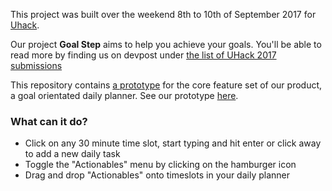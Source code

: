 This project was built over the weekend 8th to 10th of September 2017 for [Uhack](http://www.utas.edu.au/uhack).

Our project **Goal Step** aims to help you achieve your goals. You'll be able to read more by finding us on devpost under [the list of UHack 2017 submissions](https://uhack-tasmania-2017.devpost.com/submissions)

This repository contains [a prototype](https://goal-step.firebaseapp.com/) for the core feature set of our product, a goal orientated daily planner. See our prototype [here](https://goal-step.firebaseapp.com/).

### What can it do?
  - Click on any 30 minute time slot, start typing and hit enter or click away to add a new daily task
  - Toggle the "Actionables" menu by clicking on the hamburger icon
  - Drag and drop "Actionables" onto timeslots in your daily planner
